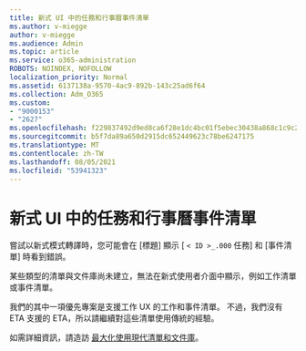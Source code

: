 ```yaml
---
title: 新式 UI 中的任務和行事曆事件清單
ms.author: v-miegge
author: v-miegge
ms.audience: Admin
ms.topic: article
ms.service: o365-administration
ROBOTS: NOINDEX, NOFOLLOW
localization_priority: Normal
ms.assetid: 6137138a-9570-4ac9-892b-143c25ad6f64
ms.collection: Adm_O365
ms.custom:
- "9000153"
- "2627"
ms.openlocfilehash: f229837492d9ed8ca6f28e1dc4bc01f5ebec30438a868c1c9c25640e4003ccc8
ms.sourcegitcommit: b5f7da89a650d2915dc652449623c78be6247175
ms.translationtype: MT
ms.contentlocale: zh-TW
ms.lasthandoff: 08/05/2021
ms.locfileid: "53941323"
---
```

# <a name="task-and-calendar-event-list-in-modern-ui"></a>新式 UI 中的任務和行事曆事件清單

嘗試以新式模式轉譯時，您可能會在 [標題] 顯示 [ `< ID >_.000` 任務] 和 [事件清單] 時看到錯誤。

某些類型的清單與文件庫尚未建立，無法在新式使用者介面中顯示，例如工作清單或事件清單。

我們的其中一項優先專案是支援工作 UX 的工作和事件清單。 不過，我們沒有 ETA 支援的 ETA，所以請繼續對這些清單使用傳統的經驗。

如需詳細資訊，請造訪 [最大化使用現代清單和文件庫](https://docs.microsoft.com/sharepoint/dev/transform/modernize-userinterface-lists-and-libraries)。
